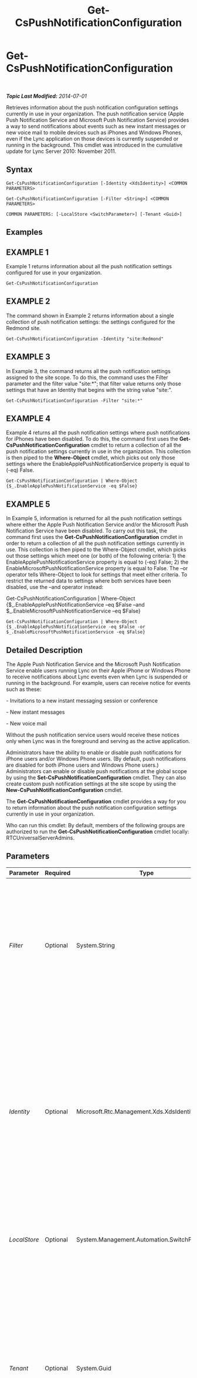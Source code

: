 ﻿---
title: Get-CsPushNotificationConfiguration
TOCTitle: Get-CsPushNotificationConfiguration
ms:assetid: ec2c17e5-ac4d-4d21-995a-642c5cf5c7bc
ms:mtpsurl: https://technet.microsoft.com/en-us/library/Hh690049(v=OCS.15)
ms:contentKeyID: 48185735
ms.date: 07/07/2014
mtps_version: v=OCS.15
---

<div data-xmlns="http://www.w3.org/1999/xhtml">

<div class="topic" data-xmlns="http://www.w3.org/1999/xhtml" data-msxsl="urn:schemas-microsoft-com:xslt" data-cs="http://msdn.microsoft.com/en-us/">

<div data-asp="http://msdn2.microsoft.com/asp">

# Get-CsPushNotificationConfiguration

</div>

<div id="mainSection">

<div id="mainBody">

<span> </span>

_**Topic Last Modified:** 2014-07-01_

Retrieves information about the push notification configuration settings currently in use in your organization. The push notification service (Apple Push Notification Service and Microsoft Push Notification Service) provides a way to send notifications about events such as new instant messages or new voice mail to mobile devices such as iPhones and Windows Phones, even if the Lync application on those devices is currently suspended or running in the background. This cmdlet was introduced in the cumulative update for Lync Server 2010: November 2011.

<div>

## Syntax

    Get-CsPushNotificationConfiguration [-Identity <XdsIdentity>] <COMMON PARAMETERS>

    Get-CsPushNotificationConfiguration [-Filter <String>] <COMMON PARAMETERS>

    COMMON PARAMETERS: [-LocalStore <SwitchParameter>] [-Tenant <Guid>]

</div>

<div>

## Examples

<div>

## EXAMPLE 1

Example 1 returns information about all the push notification settings configured for use in your organization.

    Get-CsPushNotificationConfiguration

</div>

<div>

## EXAMPLE 2

The command shown in Example 2 returns information about a single collection of push notification settings: the settings configured for the Redmond site.

    Get-CsPushNotificationConfiguration -Identity "site:Redmond"

</div>

<div>

## EXAMPLE 3

In Example 3, the command returns all the push notification settings assigned to the site scope. To do this, the command uses the Filter parameter and the filter value "site:\*"; that filter value returns only those settings that have an Identity that begins with the string value "site:".

    Get-CsPushNotificationConfiguration -Filter "site:*"

</div>

<div>

## EXAMPLE 4

Example 4 returns all the push notification settings where push notifications for iPhones have been disabled. To do this, the command first uses the **Get-CsPushNotificationConfiguration** cmdlet to return a collection of all the push notification settings currently in use in the organization. This collection is then piped to the **Where-Object** cmdlet, which picks out only those settings where the EnableApplePushNotificationService property is equal to (-eq) False.

    Get-CsPushNotificationConfiguration | Where-Object {$_.EnableApplePushNotificationService -eq $False}

</div>

<div>

## EXAMPLE 5

In Example 5, information is returned for all the push notification settings where either the Apple Push Notification Service and/or the Microsoft Push Notification Service have been disabled. To carry out this task, the command first uses the **Get-CsPushNotificationConfiguration** cmdlet in order to return a collection of all the push notification settings currently in use. This collection is then piped to the Where-Object cmdlet, which picks out those settings which meet one (or both) of the following criteria: 1) the EnableApplePushNotificationService property is equal to (-eq) False; 2) the EnableMicrosoftPushNotificationService property is equal to False. The –or operator tells Where-Object to look for settings that meet either criteria. To restrict the returned data to settings where both services have been disabled, use the –and operator instead:

Get-CsPushNotificationConfiguration | Where-Object {$\_.EnableApplePushNotificationService –eq $False –and $\_.EnableMicrosoftPushNotificationService –eq $False}

    Get-CsPushNotificationConfiguration | Where-Object {$_.EnableApplePushNotificationService -eq $False -or $_.EnableMicrosoftPushNotificationService -eq $False}

</div>

</div>

<div>

## Detailed Description

The Apple Push Notification Service and the Microsoft Push Notification Service enable users running Lync on their Apple iPhone or Windows Phone to receive notifications about Lync events even when Lync is suspended or running in the background. For example, users can receive notice for events such as these:

\- Invitations to a new instant messaging session or conference

\- New instant messages

\- New voice mail

Without the push notification service users would receive these notices only when Lync was in the foreground and serving as the active application.

Administrators have the ability to enable or disable push notifications for iPhone users and/or Windows Phone users. (By default, push notifications are disabled for both iPhone users and Windows Phone users.) Administrators can enable or disable push notifications at the global scope by using the **Set-CsPushNotificationConfiguration** cmdlet. They can also create custom push notification settings at the site scope by using the **New-CsPushNotificationConfiguration** cmdlet.

The **Get-CsPushNotificationConfiguration** cmdlet provides a way for you to return information about the push notification configuration settings currently in use in your organization.

Who can run this cmdlet: By default, members of the following groups are authorized to run the **Get-CsPushNotificationConfiguration** cmdlet locally: RTCUniversalServerAdmins.

</div>

<div>

## Parameters


<table>
<colgroup>
<col style="width: 25%" />
<col style="width: 25%" />
<col style="width: 25%" />
<col style="width: 25%" />
</colgroup>
<thead>
<tr class="header">
<th>Parameter</th>
<th>Required</th>
<th>Type</th>
<th>Description</th>
</tr>
</thead>
<tbody>
<tr class="odd">
<td><p><em>Filter</em></p></td>
<td><p>Optional</p></td>
<td><p>System.String</p></td>
<td><p>Enables you to use wildcard characters in order to return a collection (or collections) of push notification configuration settings. To return a collection of all the settings configured at the site scope, use this syntax:</p>
<p>-Filter site:*</p>
<p>To return a collection of all the settings that have the string value &quot;Canada&quot; somewhere in their Identity (the only property you can filter on) use this syntax:</p>
<p>-Filter &quot;*Canada*&quot;</p></td>
</tr>
<tr class="even">
<td><p><em>Identity</em></p></td>
<td><p>Optional</p></td>
<td><p>Microsoft.Rtc.Management.Xds.XdsIdentity</p></td>
<td><p>Indicates the unique identifier for the collection of push notification settings you want to return. To refer to the global settings use this syntax:</p>
<p>-Identity global</p>
<p>To refer to a collection configured at the site scope, use syntax similar to this:</p>
<p>-Identity site:Redmond</p>
<p>Note that you cannot use wildcards when specifying an Identity. If you need to use wildcards, then include the Filter parameter instead.</p>
<p>If this parameter is not specified, then the <strong>Get-CsPushNotificationConfiguration</strong> cmdlet returns a collection of all the push notification configuration settings in use in the organization.</p></td>
</tr>
<tr class="odd">
<td><p><em>LocalStore</em></p></td>
<td><p>Optional</p></td>
<td><p>System.Management.Automation.SwitchParameter</p></td>
<td><p>Retrieves the push notification configuration data from the local replica of the Central Management store rather than from the Central Management store itself.</p></td>
</tr>
<tr class="even">
<td><p><em>Tenant</em></p></td>
<td><p>Optional</p></td>
<td><p>System.Guid</p></td>
<td><p>Globally unique identifier (GUID) of the Office 365 tenant account whose push notification configuration settings are to be modified. For example:</p>
<p>–Tenant &quot;38aad667-af54-4397-aaa7-e94c79ec2308&quot;</p>
<p>You can return the tenant ID for each of your tenants by running this command:</p>
<p>Get-CsTenant | Select-Object DisplayName, TenantID</p>
<p>If you are using a remote session of Windows PowerShell and are connected only to Lync Online you do not have to include the Tenant parameter. Instead, the tenant ID will automatically be filled in for you based on your connection information. The Tenant parameter is primarily for use in a hybrid deployment.</p></td>
</tr>
</tbody>
</table>


</div>

<div>

## Input Types

The **Get-CsPushNotificationConfiguration** cmdlet does not accept pipelined input.

</div>

<div>

## Return Types

The **Get-CsPushNotificationConfiguration** cmdlet returns instances of the Microsoft.Rtc.Management.WriteableConfig.Settings.PushNotificationConfiguration.PushNotificationConfiguration object.

</div>

</div>

<span> </span>

</div>

</div>

</div>

